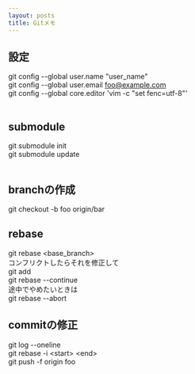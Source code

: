 ```yaml
---
layout: posts
title: Gitメモ 
---
```

## 設定    
git config --global user.name "user_name"    
git config --global user.email foo@example.com    
git config --global core.editor 'vim -c "set fenc=utf-8"'     
<br/>

## submodule
git submodule init   
git submodule update    
<br>

## branchの作成
git checkout -b foo origin/bar
<br>

## rebase
git rebase <base_branch>  
コンフリクトしたらそれを修正して  
git add  
git rebase --continue   
途中でやめたいときは  
git rebase --abort  

## commitの修正
git log --oneline  
git rebase -i &lt;start&gt; &lt;end&gt;  
git push -f origin foo
